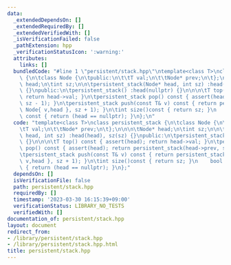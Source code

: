 ```yaml
---
data:
  _extendedDependsOn: []
  _extendedRequiredBy: []
  _extendedVerifiedWith: []
  _isVerificationFailed: false
  _pathExtension: hpp
  _verificationStatusIcon: ':warning:'
  attributes:
    links: []
  bundledCode: "#line 1 \"persistent/stack.hpp\"\ntemplate<class T>\nclass persistent_stack\
    \ {\n\tclass Node {\n\tpublic:\n\t\tT val;\n\t\tNode* prev;\n\t};\n\n\n\tNode*\
    \ head;\n\tint sz;\n\n\tpersistent_stack(Node* head, int sz) :head(head), sz(sz)\
    \ {}\npublic:\n\tpersistent_stack() :head(nullptr) {}\n\n\n\tT top() const { assert(head);\
    \ return head->val; }\n\tpersistent_stack pop() const { assert(head); return persistent_stack(head->prev,\
    \ sz - 1); }\n\tpersistent_stack push(const T& v) const { return persistent_stack(new\
    \ Node{ v,head }, sz + 1); }\n\tint size()const { return sz; }\n    bool empty()\
    \ const { return (head == nullptr); }\n};\n"
  code: "template<class T>\nclass persistent_stack {\n\tclass Node {\n\tpublic:\n\t\
    \tT val;\n\t\tNode* prev;\n\t};\n\n\n\tNode* head;\n\tint sz;\n\n\tpersistent_stack(Node*\
    \ head, int sz) :head(head), sz(sz) {}\npublic:\n\tpersistent_stack() :head(nullptr)\
    \ {}\n\n\n\tT top() const { assert(head); return head->val; }\n\tpersistent_stack\
    \ pop() const { assert(head); return persistent_stack(head->prev, sz - 1); }\n\
    \tpersistent_stack push(const T& v) const { return persistent_stack(new Node{\
    \ v,head }, sz + 1); }\n\tint size()const { return sz; }\n    bool empty() const\
    \ { return (head == nullptr); }\n};"
  dependsOn: []
  isVerificationFile: false
  path: persistent/stack.hpp
  requiredBy: []
  timestamp: '2023-03-30 16:15:39+09:00'
  verificationStatus: LIBRARY_NO_TESTS
  verifiedWith: []
documentation_of: persistent/stack.hpp
layout: document
redirect_from:
- /library/persistent/stack.hpp
- /library/persistent/stack.hpp.html
title: persistent/stack.hpp
---
```

